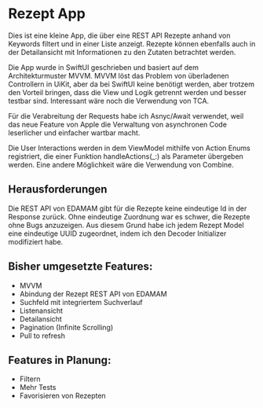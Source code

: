 
# Rezept App

Dies ist eine kleine App, die über eine REST API Rezepte anhand von Keywords filtert und in einer Liste anzeigt. Rezepte können ebenfalls auch in der Detailansicht mit Informationen zu den Zutaten betrachtet werden.

Die App wurde in SwiftUI geschrieben und basiert auf dem Architekturmuster MVVM. MVVM löst das Problem von überladenen Controllern in UiKit, aber da bei SwiftUI keine benötigt werden, aber trotzem den Vorteil bringen, dass die View und Logik getrennt werden und besser testbar sind. Interessant wäre noch die Verwendung von TCA.

Für die Verabreitung der Requests habe ich Asnyc/Await verwendet, weil das neue Feature von Apple die Verwaltung von asynchronen Code leserlicher und einfacher wartbar macht.

Die User Interactions werden in dem ViewModel mithilfe von Action Enums registriert, die einer Funktion handleActions(_:) als Parameter übergeben werden. Eine andere Möglichkeit wäre die Verwendung von Combine. 

## Herausforderungen

Die REST API von EDAMAM gibt für die Rezepte keine eindeutige Id in der Response zurück. Ohne eindeutige Zuordnung war es schwer, die Rezepte ohne Bugs anzuzeigen. Aus diesem Grund habe ich jedem Rezept Model eine eindeutige UUID zugeordnet, indem ich den Decoder Initializer modifiziert habe.


## Bisher umgesetzte Features:
- MVVM
- Abindung der Rezept REST API von EDAMAM
- Suchfeld mit integriertem Suchverlauf
- Listenansicht
- Detailansicht
- Pagination (Infinite Scrolling)
- Pull to refresh

## Features in Planung:
- Filtern
- Mehr Tests
- Favorisieren von Rezepten
